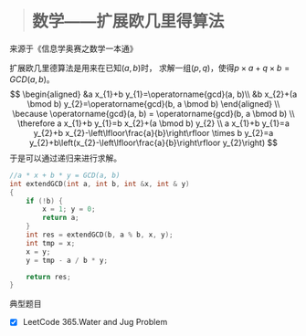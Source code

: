 > # 数学——扩展欧几里得算法

来源于《信息学奥赛之数学一本通》

扩展欧几里德算法是用来在已知$(a, b)$时， 求解一组$(p, q)$，使得$p \times a + q \times b = GCD(a, b)$。
$$
\begin{aligned}
&a x_{1}+b y_{1}=\operatorname{gcd}(a, b)\\
&b x_{2}+(a \bmod b) y_{2}=\operatorname{gcd}(b, a \bmod b)
\end{aligned}
\\
\because \operatorname{gcd}(a, b) = \operatorname{gcd}(b, a \bmod b) \\
\therefore a x_{1}+b y_{1}=b x_{2}+(a \bmod b) y_{2} \\
a x_{1}+b y_{1}=a y_{2}+b x_{2}-\left\lfloor\frac{a}{b}\right\rfloor \times b y_{2}=a y_{2}+b\left(x_{2}-\left\lfloor\frac{a}{b}\right\rfloor y_{2}\right)
$$
于是可以通过递归来进行求解。

```c++
//a * x + b * y = GCD(a, b)
int extendGCD(int a, int b, int &x, int & y)
{
	if (!b) {
		x = 1; y = 0;
		return a;
	}
	int res = extendGCD(b, a % b, x, y);
	int tmp = x;
	x = y;
	y = tmp - a / b * y;

	return res;
}
```

典型题目

- [x] LeetCode 365.Water and Jug Problem